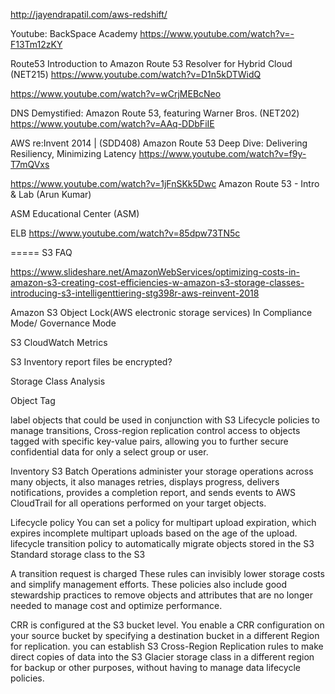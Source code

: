 
http://jayendrapatil.com/aws-redshift/

Youtube: BackSpace Academy
https://www.youtube.com/watch?v=-F13Tm12zKY

Route53
Introduction to Amazon Route 53 Resolver for Hybrid Cloud (NET215)
https://www.youtube.com/watch?v=D1n5kDTWidQ

https://www.youtube.com/watch?v=wCrjMEBcNeo

DNS Demystified: Amazon Route 53, featuring Warner Bros. (NET202)
https://www.youtube.com/watch?v=AAq-DDbFiIE

AWS re:Invent 2014 | (SDD408) Amazon Route 53 Deep Dive: Delivering Resiliency, Minimizing Latency
https://www.youtube.com/watch?v=f9y-T7mQVxs

https://www.youtube.com/watch?v=1jFnSKk5Dwc
Amazon Route 53 - Intro & Lab (Arun Kumar)


ASM Educational Center (ASM)

ELB https://www.youtube.com/watch?v=85dpw73TN5c


=====
S3 FAQ

https://www.slideshare.net/AmazonWebServices/optimizing-costs-in-amazon-s3-creating-cost-efficiencies-w-amazon-s3-storage-classes-introducing-s3-intelligenttiering-stg398r-aws-reinvent-2018


 Amazon S3 Object Lock(AWS electronic storage services)
In Compliance Mode/ Governance Mode

S3 CloudWatch Metrics

S3 Inventory report files be encrypted?


Storage Class Analysis

Object Tag

 label objects that could be used in conjunction with S3 Lifecycle policies to manage transitions, Cross-region replication
control access to objects tagged with specific key-value pairs, allowing you to further secure confidential data for only a select group or user. 

Inventory
 S3 Batch Operations administer your storage operations across many objects, it also manages retries, displays progress, delivers notifications, provides a completion report, and sends events to AWS CloudTrail for all operations performed on your target objects.

Lifecycle policy
You can set a policy for multipart upload expiration, which expires incomplete multipart uploads based on the age of the upload.
 lifecycle transition policy to automatically migrate objects stored in the S3 Standard storage class to the S3

A transition request is charged
 These rules can invisibly lower storage costs and simplify management efforts. These policies also include good stewardship practices to remove objects and attributes that are no longer needed to manage cost and optimize performance.

CRR is configured at the S3 bucket level. You enable a CRR configuration on your source bucket by specifying a destination bucket in a different Region for replication. 
you can establish S3 Cross-Region Replication rules to make direct copies of data into the S3 Glacier storage class in a different region for backup or other purposes, without having to manage data lifecycle policies.
